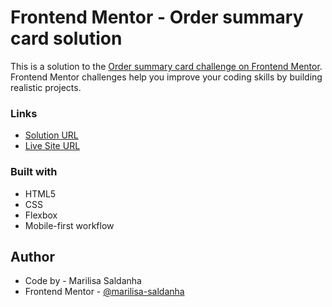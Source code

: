 # Frontend Mentor - Order summary card solution

This is a solution to the [Order summary card challenge on Frontend Mentor](https://www.frontendmentor.io/challenges/order-summary-component-QlPmajDUj). Frontend Mentor challenges help you improve your coding skills by building realistic projects.

### Links

- [Solution URL](https://www.frontendmentor.io/solutions/order-summary-component-using-html-5-css-and-flexbox-vO-uXoFMtq)
- [Live Site URL](https://marilisa-saldanha.github.io/order-summary-component/)

### Built with

- HTML5
- CSS
- Flexbox
- Mobile-first workflow

## Author

- Code by - Marilisa Saldanha
- Frontend Mentor - [@marilisa-saldanha](https://www.frontendmentor.io/profile/marilisa-saldanha)
